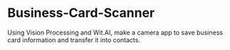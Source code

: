 # Business-Card-Scanner
Using Vision Processing and Wit.AI, make a camera app to save business card information and transfer it into contacts.
